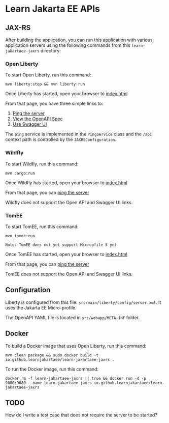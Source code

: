 Learn Jakarta EE APIs
=====================

## JAX-RS

After building the application, you can run this application with various application servers using 
the following commands from this `learn-jakartaee-jaxrs` directory:

### Open Liberty

To start Open Liberty, run this command:

```
mvn liberty:stop && mvn liberty:run
```

Once Liberty has started, open your browser to [index.html](http://localhost:9080/learn-jakartaee-jaxrs/index.html)

From that page, you have three simple links to:

1. [Ping the server](http://localhost:9080/learn-jakartaee-jaxrs/api/ping)
2. [View the OpenAPI Spec](http://localhost:9080/openapi)
3. [Use Swagger UI](http://localhost:9080/openapi/ui)

The `ping` service is implemented in the `PingService` class and the `/api`
context path is controlled by the `JAXRSConfiguration`.

### Wildfly

To start Wildfly, run this command:

```
mvn cargo:run
```

Once Wildfly has started, open your browser to [index.html](http://localhost:8080/learn-jakartaee-jaxrs/index.html)

From that page, you can [ping the server](http://localhost:8080/learn-jakartaee-jaxrs/api/ping)

Wildfly does not support the Open API and Swagger UI links.

### TomEE

To start TomEE, run this command:

```
mvn tomee:run
```

```
Note: TomEE does not yet support Micropfile 5 yet
```

Once TomEE has started, open your browser to [index.html](http://localhost:8080/learn-jakartaee-jaxrs-0.0.1-SNAPSHOT/index.html)

From that page, you can [ping the server](http://localhost:8080/learn-jakartaee-jaxrs-0.0.1-SNAPSHOT/api/ping)

TomEE does not support the Open API and Swagger UI links.

## Configuration

Liberty is configured from this file: `src/main/liberty/config/server.xml`. It uses the Jakarta EE Micro-profile.

The OpenAPI YAML file is located in `src/webapp/META-INF` folder.

## Docker

To build a Docker image that uses Open Liberty, run this command:

```
mvn clean package && sudo docker build -t io.github.learnjakartaee/learn-jakartaee-jaxrs .
```

To run the Docker image, run this command:

```
docker rm -f learn-jakartaee-jaxrs || true && docker run -d -p 9080:9080 --name learn-jakartaee-jaxrs io.github.learnjakartaee/learn-jakartaee-jaxrs
```

## TODO

How do I write a test case that does not require the server to be started?
